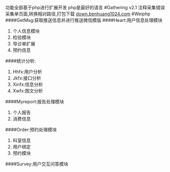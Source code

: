 功能全部基于php进行扩展开发
php是最好的语言
#Gathering
v2.1 注释采集错误
采集单页面,转换相对路径,打包下载
<a href="http://down.benhuang1024.com" target="_blank">down.benhuang1024.com</a>
#Weiphp
####GetMsg:获取推送信息并进行推送微信模版
####Heart:用户信息处理模块
1. 个人信息模块
2. 检验模块
3. 导诊单扩展
4. 预约信息

####统计分析:
1. Hhfx:用户分析
2. Jkfx:接口分析
3. Xinfx:信息分析
4. Xwfx:图文分析

####Myreport:报告处理模块
1. 个人报告
2. 消费信息

####Order:预约处理模块
1. 科室信息
2. 用户绑定
3. 预约模块

####Survey:用户交互问答模块
